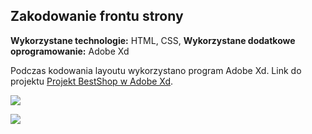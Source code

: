 ## Zakodowanie frontu strony


**Wykorzystane technologie:** HTML, CSS,
**Wykorzystane dodatkowe oprogramowanie:** Adobe Xd

Podczas kodowania layoutu wykorzystano program Adobe Xd. Link do projektu [Projekt BestShop w Adobe Xd](https://xd.adobe.com/view/31804ad0-5f57-46e0-6edf-a5f54c37078a-47b1/).


<img src="images/bestshop/bestshop_adobexd_resize3.gif?raw=true"/>

![](images/bestshop/bestshop_adobexd_resize3.gif)

